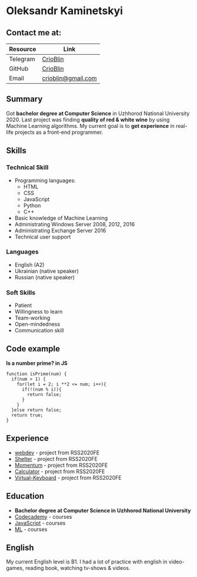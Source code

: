 # Oleksandr Kaminetskyi

## Contact me at:

| Resource | Link                                    |
|--------- |-----------------------------------------|
| Telegram | [CrioBlin](https://t.me/Crio_Blin)      |
| GitHub   | [CrioBlin](https://github.com/crioblin) |
| Email    | [crioblin@gmail.com](crioblin@gmail.com)|

## Summary

Got **bachelor degree at Computer Science** in Uzhhorod National University 2020. Last project was finding **quality of red & white wine** by using Machine Learning algorithms. My current goal is to **get experience** in real-life projects as a front-end programmer. 

## Skills

### Technical Skill
* Programming languages:
    * HTML
    * CSS
    * JavaScript
    * Python
    * C++
* Basic knowledge of Machine Learning
* Administrating Windows Server 2008, 2012, 2016
* Administrating Exchange Server 2016
* Technical user support

### Languages
* English (A2)
* Ukrainian (native speaker)
* Russian (native speaker)

### Soft Skills
* Patient
* Willingness to learn
* Team-working
* Open-mindedness
* Communication skill

## Code example

**Is a number prime? in JS**
```JS
function isPrime(num) {
  if(num > 1) {
    for(let i = 2; i **2 <= num; i++){
      if(!(num % i)){
        return false;
      }
    }
  }else return false;
  return true;
}
```

## Experience
* [webdev](https://rolling-scopes-school.github.io/crioblin-JS2020Q3/webdev/) - project from RSS2020FE
* [Shelter](https://rolling-scopes-school.github.io/crioblin-JS2020Q3/shelter/pages/main/index.html) - project from RSS2020FE
* [Momentum](https://rolling-scopes-school.github.io/crioblin-JS2020Q3/momentum/) - project from RSS2020FE
* [Calculator](https://rolling-scopes-school.github.io/crioblin-JS2020Q3/calculator/) - project from RSS2020FE
* [Virtual-Keyboard](https://rolling-scopes-school.github.io/crioblin-JS2020Q3/virtual-keybord/) - project from RSS2020FE

## Education
* **Bachelor degree at Computer Science in Uzhhorod National University**
* [Codecademy](https://www.codecademy.com/profiles/Crio_Blin11) - courses
* [JavaScript](https://learn.javascript.ru) - courses
* [ML](https://www.kaggle.com/) - courses

## English
My current English level is B1. 
I had a lot of practice with english in video-games, reading book, watching tv-shows & videos.